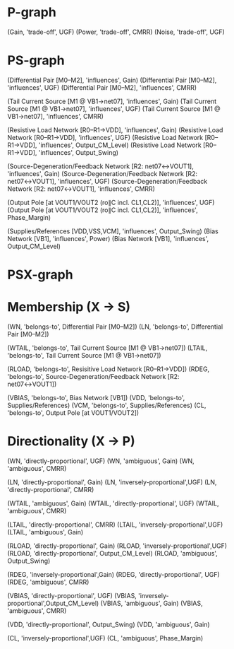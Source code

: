 # P-graph
(Gain,  'trade-off', UGF)
(Power, 'trade-off', CMRR)
(Noise, 'trade-off', UGF)

# PS-graph
(Differential Pair [M0–M2], 'influences', Gain)
(Differential Pair [M0–M2], 'influences', UGF)
(Differential Pair [M0–M2], 'influences', CMRR)

(Tail Current Source [M1 @ VB1→net07], 'influences', Gain)
(Tail Current Source [M1 @ VB1→net07], 'influences', UGF)
(Tail Current Source [M1 @ VB1→net07], 'influences', CMRR)

(Resistive Load Network [R0–R1→VDD], 'influences', Gain)
(Resistive Load Network [R0–R1→VDD], 'influences', UGF)
(Resistive Load Network [R0–R1→VDD], 'influences', Output_CM_Level)
(Resistive Load Network [R0–R1→VDD], 'influences', Output_Swing)

(Source-Degeneration/Feedback Network [R2: net07↔VOUT1], 'influences', Gain)
(Source-Degeneration/Feedback Network [R2: net07↔VOUT1], 'influences', UGF)
(Source-Degeneration/Feedback Network [R2: net07↔VOUT1], 'influences', CMRR)

(Output Pole [at VOUT1/VOUT2 (ro∥C incl. CL1,CL2)], 'influences', UGF)
(Output Pole [at VOUT1/VOUT2 (ro∥C incl. CL1,CL2)], 'influences', Phase_Margin)

(Supplies/References [VDD,VSS,VCM], 'influences', Output_Swing)
(Bias Network [VB1], 'influences', Power)
(Bias Network [VB1], 'influences', Output_CM_Level)

# PSX-graph
# Membership (X → S)
(WN,      'belongs-to', Differential Pair [M0–M2])
(LN,      'belongs-to', Differential Pair [M0–M2])

(WTAIL,   'belongs-to', Tail Current Source [M1 @ VB1→net07])
(LTAIL,   'belongs-to', Tail Current Source [M1 @ VB1→net07])

(RLOAD,   'belongs-to', Resisitive Load Network [R0–R1→VDD])
(RDEG,    'belongs-to', Source-Degeneration/Feedback Network [R2: net07↔VOUT1])

(VBIAS,   'belongs-to', Bias Network [VB1])
(VDD,     'belongs-to', Supplies/References)
(VCM,     'belongs-to', Supplies/References)
(CL,      'belongs-to', Output Pole [at VOUT1/VOUT2])

# Directionality (X → P)
(WN,      'directly-proportional', UGF)
(WN,      'ambiguous',             Gain)
(WN,      'ambiguous',             CMRR)

(LN,      'directly-proportional', Gain)
(LN,      'inversely-proportional',UGF)
(LN,      'directly-proportional', CMRR)

(WTAIL,   'ambiguous',             Gain)
(WTAIL,   'directly-proportional', UGF)
(WTAIL,   'ambiguous',             CMRR)

(LTAIL,   'directly-proportional', CMRR)
(LTAIL,   'inversely-proportional',UGF)
(LTAIL,   'ambiguous',             Gain)

(RLOAD,   'directly-proportional', Gain)
(RLOAD,   'inversely-proportional',UGF)
(RLOAD,   'directly-proportional', Output_CM_Level)
(RLOAD,   'ambiguous',             Output_Swing)

(RDEG,    'inversely-proportional',Gain)
(RDEG,    'directly-proportional', UGF)
(RDEG,    'ambiguous',             CMRR)

(VBIAS,   'directly-proportional', UGF)
(VBIAS,   'inversely-proportional',Output_CM_Level)
(VBIAS,   'ambiguous',             Gain)
(VBIAS,   'ambiguous',             CMRR)

(VDD,     'directly-proportional', Output_Swing)
(VDD,     'ambiguous',             Gain)

(CL,      'inversely-proportional',UGF)
(CL,      'ambiguous',             Phase_Margin)
